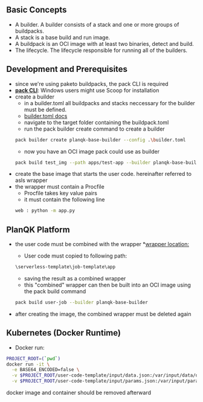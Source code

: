 ## Basic Concepts

* A builder. A builder consists of a stack and one or more groups of buildpacks.
* A stack is a base build and run image.
* A buildpack is an OCI image with at least two binaries, detect and build.
* The lifecycle. The lifecycle responsible for running all of the builders.


## Development and Prerequisites

* since we're using paketo buildpacks, the pack CLI is required
* **[pack CLI](https://buildpacks.io/docs/tools/pack/)**: Windows users might use Scoop for installation  
* create a builder
  * in a builder.toml all buildpacks and stacks neccessary for the builder must be defined.
  * [builder.toml docs](https://buildpacks.io/docs/reference/config/builder-config/)
  * navigate to the target folder containing the buildpack.toml
  *  run the pack builder create command to create a builder 
  ```bash 
  pack builder create planqk-base-builder --config .\builder.toml
  ```
  * now you have an OCI image pack could use as builder 
  ```bash 
  pack build test_img --path apps/test-app --builder planqk-base-builder
  ```
* create the base image that starts the user code. hereinafter referred to asls wrapper 
* the wrapper must contain a Procfile
  * Procfile takes key value pairs
  * it must contain the following line
  ```bash
  web : python -m app.py
  ```




## PlanQK Platform

* the user code must be combined with the wrapper
  *[wrapper location:](https://gitlab.com/StoneOne/planqk/serverless-template/-/tree/main/job-template?ref_type=heads)
  * User code must copied to following path:

  ```bash
  \serverless-template\job-template\app
  ``` 
  *  saving the result as a combined wrapper
  * this "combined" wrapper can then be built into an OCI image using the pack build command
  ```bash
  pack build user-job --builder planqk-base-builder
  ```
* after creating the image, the combined wrapper must be deleted again


## Kubernetes (Docker Runtime)



* Docker run:
```bash
PROJECT_ROOT=(`pwd`) 
docker run -it \
  -e BASE64_ENCODED=false \
  -v $PROJECT_ROOT/user-code-template/input/data.json:/var/input/data/data.json \
  -v $PROJECT_ROOT/user-code-template/input/params.json:/var/input/params/params.json \
```
docker image and container should be removed afterward